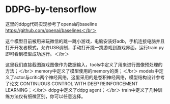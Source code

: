 # DDPG-by-tensorflow

这里的ddpg代码实现参考了openai的baseline https://github.com/openai/baselines＜/br＞

这个模型目前被用来玩微信的跳一跳小游戏，电脑安装好adb，手机连接电脑并且打开开发者模式，允许USB调制，手动打开跳一跳游戏到游戏界面，运行train.py即可看到模型成功运行。＜/br＞

这里我们直接截图游戏图像作为数据输入，tools中定义了用来进行图像预处理的方法；＜/br＞
memory中定义了模型使用的memory的类；＜/br＞
models中定义了actor与critic两个神经网络，这里采用的是卷积神经网络，模型结构设计参考了论文 CONTINUOUS CONTROL WITH DEEP REINFORCEMENT LEARNING；＜/br＞
ddpg中定义了ddpg agent；＜/br＞
train中定义了几种训练方法仅有细微区别，你可以任意选择。
